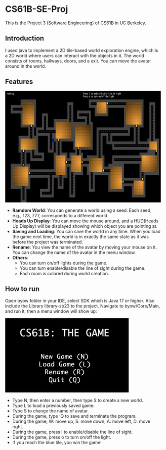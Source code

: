 # CS61B-SE-Proj
This is the Project 3 (Software Engineering) of CS61B in UC Berkeley.

## Introduction
I used java to implement a 2D tile-based world exploration engine, which is a 2D world where users can interact with the objects in it. The world consists of rooms, hallways, doors, and a exit. You can move the avatar around in the world.

## Features

<img src="imgs\screen.png" width="750" height="360">

- **Ramdom World**: You can generate a world using a seed. Each seed, e.g., 123, 777, corresponds to a different world.
- **Heads Up Display**: You can move the mouse around, and a HUD(Heads Up Display) will be displayed showing which object you are pointing at.
- **Saving and Loading**: You can save the world in any time. When you load the game next time, the world is in exactly the same state as it was before the project was terminated.
- **Rename**: You view the name of the avatar by moving your mouse on it. You can change the name of the avatar in the menu window.
- **Others**:
    - You can turn on/off lights during the game.
    - You can turn enable/disable the line of sight during the game.
    - Each room is colored during world creation.


## How to run
Open byow folder in your IDE, select SDK which is Java 17 or higher. Also include the Library library-sp23 to the project. Navigate to byow/Core/Main, and run it, then a menu window will show up:

<img src="imgs\window.png" width="400" height="240">

- Type N, then enter a number, then type S to create a new world.
- Type L to load a previously saved game.
- Type S to change the name of avatar.
- During the game, type :Q to save and terminate the program.
- During the game, W: move up, S: move down, A: move left, D: move right.
- During the game, press l to enable/disable the line of sight.
- During the game, press o to turn on/off the light.
- If you reach the blue tile, you win the game!



